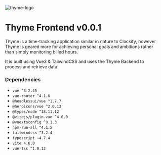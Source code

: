![thyme-logo](https://user-images.githubusercontent.com/69500964/214454999-886901d8-1d1c-4d3f-9919-5affc1a3e6b7.svg)




# Thyme Frontend v0.0.1

Thyme is a time-tracking application similar in nature to Clockify, however Thyme is geared more for achieving personal goals and ambitions rather than simply monitoring billed hours.

It is built using Vue3 & TailwindCSS and uses the Thyme Backend to process and retrieve data.

### Dependencies
- `vue ^3.2.45`
- `vue-router ^4.1.6`
- `@headlessui/vue ^1.7.7`
- `@heroicons/vue ^2.0.13`
- `@types/node ^18.11.12`
- `@vitejs/plugin-vue ^4.0.0`
- `@vue/tsconfig ^0.1.3`
- `npm-run-all ^4.1.5`
- `tailwindcss ^3.2.4`
- `typescript ~4.7.4`
- `vite 4.0.0`
- `vue-tsc ^1.0.12`